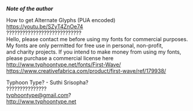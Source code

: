 ***Note of the author***

How to get Alternate Glyphs (PUA encoded)  
 <https://youtu.be/SZyT4ZnOe74>  
 ????????????????????????????  
 Hello, please contact me before using my fonts for commercial purposes.  
 My fonts are only permitted for free use in personal, non-profit,  
 and charity projects. If you intend to make money from using my fonts,  
 please purchase a commercial license here  
 <http://www.typhoontype.net/fonts/First-Wave/>  
 <https://www.creativefabrica.com/product/first-wave/ref/179938/>  
   
 Typhoon Type? - Suthi Srisopha?  
 ???????????????  
 <typhoontype@gmail.com>?  
 <http://www.typhoontype.net>
